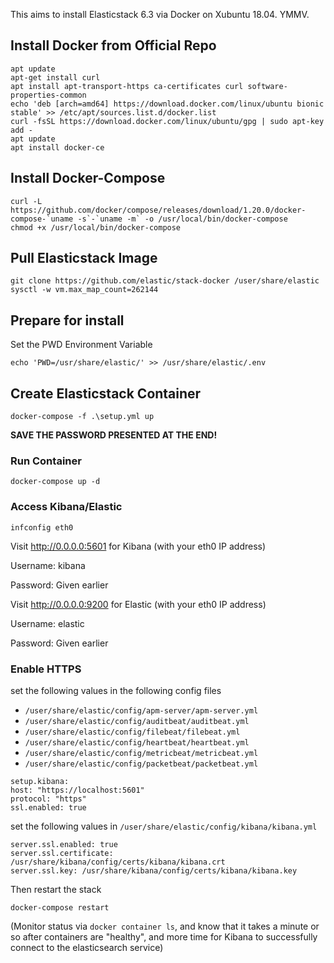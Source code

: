 This aims to install Elasticstack 6.3 via Docker on Xubuntu 18.04. YMMV.

## Install Docker from Official Repo
```
apt update
apt-get install curl
apt install apt-transport-https ca-certificates curl software-properties-common
echo 'deb [arch=amd64] https://download.docker.com/linux/ubuntu bionic stable' >> /etc/apt/sources.list.d/docker.list
curl -fsSL https://download.docker.com/linux/ubuntu/gpg | sudo apt-key add -
apt update
apt install docker-ce
```

## Install Docker-Compose
```
curl -L https://github.com/docker/compose/releases/download/1.20.0/docker-compose-`uname -s`-`uname -m` -o /usr/local/bin/docker-compose
chmod +x /usr/local/bin/docker-compose
```

## Pull Elasticstack Image
```
git clone https://github.com/elastic/stack-docker /user/share/elastic
sysctl -w vm.max_map_count=262144
```

## Prepare for install
Set the PWD Environment Variable
```
echo 'PWD=/usr/share/elastic/' >> /usr/share/elastic/.env
```

## Create Elasticstack Container
```
docker-compose -f .\setup.yml up
```
**SAVE THE PASSWORD PRESENTED AT THE END!**

### Run Container
```
docker-compose up -d
```

### Access Kibana/Elastic
```
infconfig eth0
```
Visit http://0.0.0.0:5601 for Kibana (with your eth0 IP address)

Username: kibana

Password: Given earlier

Visit http://0.0.0.0:9200 for Elastic (with your eth0 IP address)

Username: elastic

Password: Given earlier


### Enable HTTPS

set the following values in the following config files
- `/user/share/elastic/config/apm-server/apm-server.yml`
- `/user/share/elastic/config/auditbeat/auditbeat.yml`
- `/user/share/elastic/config/filebeat/filebeat.yml`
- `/user/share/elastic/config/heartbeat/heartbeat.yml`
- `/user/share/elastic/config/metricbeat/metricbeat.yml`
- `/user/share/elastic/config/packetbeat/packetbeat.yml`

```
setup.kibana:
host: "https://localhost:5601"
protocol: "https"
ssl.enabled: true
```

set the following values in `/user/share/elastic/config/kibana/kibana.yml`

```
server.ssl.enabled: true
server.ssl.certificate: /usr/share/kibana/config/certs/kibana/kibana.crt
server.ssl.key: /usr/share/kibana/config/certs/kibana/kibana.key
```

Then restart the stack

```
docker-compose restart
```

(Monitor status via `docker container ls`, and know that it takes a minute or so after containers are "healthy", and more time for Kibana to successfully connect to the elasticsearch service)